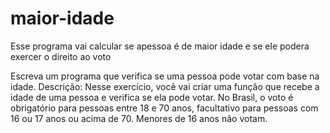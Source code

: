 # maior-idade
Esse programa vai calcular se apessoa é de maior idade e se ele podera exercer o direito ao voto

Escreva um programa que verifica se uma pessoa pode votar
com base na idade.
Descrição: Nesse exercício, você vai criar uma função que recebe a idade de uma
pessoa e verifica se ela pode votar. No Brasil, o voto é obrigatório para pessoas entre 18 e
70 anos, facultativo para pessoas com 16 ou 17 anos ou acima de 70. Menores de 16 anos
não votam.
